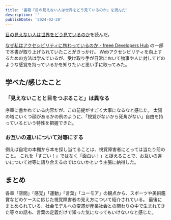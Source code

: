 ```yaml
---
title: '書籍『目の見えない人は世界をどう見ているのか』を読んだ'
description: ''
publishDate: '2024-02-28'
---
```


[目の見えない人は世界をどう見ているのか](https://www.kobunsha.com/shelf/book/isbn/9784334038540)を読んだ。

[なぜ私はアクセシビリティに携わっているのか - freee Developers Hub](https://developers.freee.co.jp/entry/why-i-am-worked-on-accessibility) の一部で本書が取り上げられていたことがきっかけ。
Webアクセシビリティを向上するための方法は学んでいるが、受け取り手が日常において物事や人に対してどのような感覚を持っているかを知りたいと思い手に取ってみた。

## 学べた/感じたこと

### 「見えないことと目をつぶること」は異なる

序章に書かれている内容だが、この前提がすごく大事になるなと感じた。
太陽の塔にいくつ顔があるかの例のように、「視覚がないから死角がない」自由を持っているという特性を把握できた。

### お互いの違いについて対等にする

例えば自宅の本棚から本を探し当てることは、視覚障害者にとっては当たり前のこと。
これを「すごい！」ではなく「面白い！」と捉えることで、お互いの違いについて対等に語り合えるのではないかという主張に納得した。

## まとめ

各章「空間」「感覚」「運動」「言葉」「ユーモア」の観点から、スポーツや美術鑑賞などのケースに応じた視覚障害者の見え方について紹介されている。
最後にまとめられている、社会モデルへの変遷が産業社会との関わりの中で生まれてきた等々の話も、言葉の定義だけで知った気になってもいけないなと感じた。
